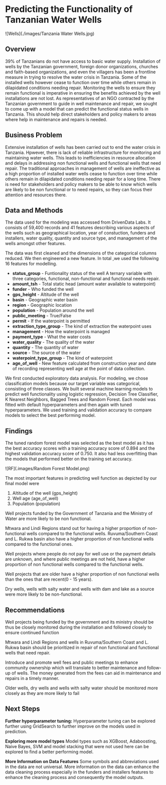 # Predicting the Functionality of  Tanzanian Water Wells

![Wells](./images/Tanzania Water Wells.jpg)

## Overview

39% of Tanzanians do not have access to basic water supply. Installation of wells by the Tanzanian government, foreign donor organizations, churches and faith-based organizations, and even the villagers has been a frontline measure in trying to resolve the water crisis in Tanzania. Some of the installed wells however cease to function over time while others remain in dilapidated conditions needing repair. Monitoring the wells to ensure they remain functional is imperative in ensuring the benefits achieved by the well installations are not lost. As representatives of an NGO contracted by the Tanzanian government to guide in well maintenance and repair, we sought to come up with a model that can predict the functional status wells in Tanzania. This should help direct stakeholders and policy makers to areas where help in maintenance and repairs is needed. 

## Business Problem

Extensive installation of wells has been carried out to end the water crisis in Tanzania. Hpwever, there is lack of reliable infrastructure for monitoring and maintaining water wells. This leads to inefficiencies in resource allocation and delays in addressing non functional wells and functional wells that need repair. The traditional approaches in management of wells are ineffective as a high proportion of installed water wells cease to function over time while others remain in dilapidated conditions needing repair for a long time. There is need for stakeholders and policy makers to be able to know which wells are likely to be non functional or to need repairs, so they can focus their attention and resources there. 

## Data and Methods

The data used for the modeling was accessed from DrivenData Labs. It consists of 59,400 records and 41 features describing various aspects of the wells such as geographical location, year of constuction, funders and installers, water quality, quantity and source type, and management of the wells amongst other features. 

The data was first cleaned and the dimensions of the categorical columns reduced. We then engineered a new feature. In total ,we used the following 16 features for modelling. 
- **status_group** - Funtionality status of the well
                     A ternary variable with three categories, functional, non-functional and functional needs repair. 
- **amount_tsh** - Total static head (amount water available to waterpoint)
- **funder** - Who funded the well
- **gps_height** - Altitude of the well
- **basin** - Geographic water basin
- **region** - Geographic location
- **population** - Population around the well
- **public_meeting** - True/False
- **permit** - If the waterpoint is permitted
- **extraction_type_group** - The kind of extraction the waterpoint uses
- **management** - How the waterpoint is managed
- **payment_type** - What the water costs
- **water_quality** - The quality of the water
- **quantity** - The quantity of water
- **source** - The source of the water
- **waterpoint_type_group** - The kind of waterpoint
- **age_of_well** - New feature calculated from construction year and date of recording representing well age at the point of data    collection. 

We first conducted exploratory data analysis. For modeling, we chose classification models because our target variable was categorical, consisting of three classes. We built several machine learning models to predict well functionality using logistic regression, Decision Tree Classifier, K Nearest Neighbors, Bagged Trees and Random Forest. Each model was fitted with default hyperparameters and then again with tuned hyperparameters. We used training and validation accuracy to compare models to select the best performing model. 


## Findings

The tuned random forest model was selected as the best model as it has the best accuracy scores with a training accuracy score of 0.894 and the highest validation accuracy score of 0.750. It also had less overfitting than the models that performed better on the training set accuracy. 


![RF](.images/Random Forest Model.png)

The most important features in predicting well function as depicted by our final model were

1. Altitude of the well (gps_height)
2. Well age (age_of_well)
3. Population (population)

Well projects funded by the Government of Tanzania and the Ministry of Water are more likely to be non functional. 

Mtwara and Lindi Regions stand out for having a higher proportion of non-functional wells compared to the functional wells. Ruvuma/Southern Coast and L. Rukwa basin also have a higher proportion of non functional wells compared to the functional ones. 

Well projects where people do not pay for well use or the payment details are unknown, and where public meetings are not held, have a higher proportion of non functional wells compared to the functional wells.  

Well projects that are older have a higher proportion of non functional wells than the ones that are recent(0 - 15 years). 

Dry wells, wells with salty water and wells with dam and lake as a source were more likely to be non-functional. 


## Recommendations

Well projects being funded by the government and its ministry should be thus be closely monitored during the installation and followed closely to ensure continued function

Mtwara and Lindi Regions and wells in Ruvuma/Southern Coast and L. Rukwa basin should be prioritized in repair of non functional and functional wells that need repair.

Introduce and promote well fees and public meetings to enhance community ownership which will translate to better maintenance and follow-up of wells. The money generated from the fees can aid in maintenance and repairs in a timely manner.

Older wells, dry wells and wells with salty water should be monitored more closely as they are more likely to fail 


## Next Steps

**Further hyperparameter tuning:** Hyperparameter tuning can be explored further using GridSearch to further improve on the models used in prediction. 

**Exploring more model types** Model types such as XGBoost, Adaboosting, Naive Bayes, SVM and model stacking that were not used here can be explored to find a better performing model. 

**More Information on Data Features** Some symbols and abbreviations used in the data are not universal. More information on the data can enhance the data cleaning process especially in the funders and installers features to enhance the cleaning process and consequently the model outputs. 






